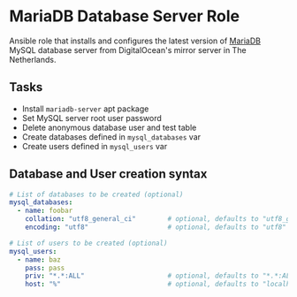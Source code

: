 # MariaDB Database Server Role
Ansible role that installs and configures the latest version of [MariaDB](https://mariadb.org) MySQL database server from DigitalOcean's mirror server in The Netherlands.

## Tasks
* Install `mariadb-server` apt package
* Set MySQL server root user password
* Delete anonymous database user and test table
* Create databases defined in `mysql_databases` var
* Create users defined in `mysql_users` var

## Database and User creation syntax
```yaml
# List of databases to be created (optional)
mysql_databases:
  - name: foobar
    collation: "utf8_general_ci"        # optional, defaults to "utf8_general_ci"
    encoding: "utf8"                    # optional, defaults to "utf8"

# List of users to be created (optional)
mysql_users:
  - name: baz
    pass: pass
    priv: "*.*:ALL"                     # optional, defaults to "*.*:ALL"
    host: "%"                           # optional, defaults to "localhost"

```
